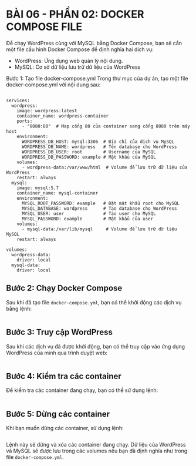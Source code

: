 # BÀI 06 - PHẦN 02: DOCKER COMPOSE FILE

Để chạy WordPress cùng với MySQL bằng Docker Compose, bạn sẽ cần một file cấu hình Docker Compose để định nghĩa hai dịch vụ:
- WordPress: Ứng dụng web quản lý nội dung.
- MySQL: Cơ sở dữ liệu lưu trữ dữ liệu của WordPress

Bước 1: Tạo file docker-compose.yml
Trong thư mục của dự án, tạo một file docker-compose.yml với nội dung sau:
```version: '3.7'

services:
  wordpress:
    image: wordpress:latest
    container_name: wordpress-container
    ports:
      - "8080:80"  # Map cổng 80 của container sang cổng 8080 trên máy host
    environment:
      WORDPRESS_DB_HOST: mysql:3306  # Địa chỉ của dịch vụ MySQL
      WORDPRESS_DB_NAME: wordpress   # Tên database cho WordPress
      WORDPRESS_DB_USER: root        # Username của MySQL
      WORDPRESS_DB_PASSWORD: example # Mật khẩu của MySQL
    volumes:
      - wordpress-data:/var/www/html  # Volume để lưu trữ dữ liệu của WordPress
    restart: always
  mysql:
    image: mysql:5.7
    container_name: mysql-container
    environment:
      MYSQL_ROOT_PASSWORD: example   # Đặt mật khẩu root cho MySQL
      MYSQL_DATABASE: wordpress      # Tạo database cho WordPress
      MYSQL_USER: user               # Tạo user cho MySQL
      MYSQL_PASSWORD: example        # Mật khẩu của user
    volumes:
      - mysql-data:/var/lib/mysql     # Volume để lưu trữ dữ liệu MySQL
    restart: always

volumes:
  wordpress-data:
    driver: local
  mysql-data:
    driver: local
```

## Bước 2: Chạy Docker Compose
Sau khi đã tạo file `docker-compose.yml`, bạn có thể khởi động các dịch vụ bằng lệnh:
```docker-compose up -d
```

## Bước 3: Truy cập WordPress
Sau khi các dịch vụ đã được khởi động, bạn có thể truy cập vào ứng dụng WordPress của mình qua trình duyệt web:
```http://localhost:8080
```

## Bước 4: Kiểm tra các container
Để kiểm tra các container đang chạy, bạn có thể sử dụng lệnh:
```docker ps
```

## Bước 5: Dừng các container
Khi bạn muốn dừng các container, sử dụng lệnh:
```docker-compose down
```
Lệnh này sẽ dừng và xóa các container đang chạy. Dữ liệu của WordPress và MySQL sẽ được lưu trong các volumes nếu bạn đã định nghĩa như trong file `docker-compose.yml`.